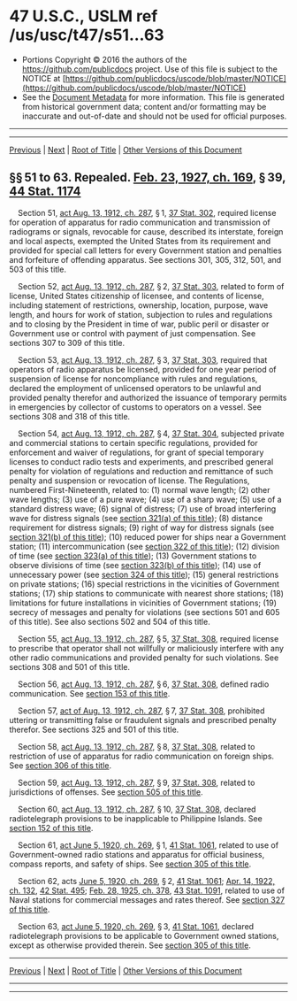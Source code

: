 ---
---

# 47 U.S.C., USLM ref /us/usc/t47/s51...63

* Portions Copyright © 2016 the authors of the https://github.com/publicdocs project.
  Use of this file is subject to the NOTICE at [https://github.com/publicdocs/uscode/blob/master/NOTICE](https://github.com/publicdocs/uscode/blob/master/NOTICE)
* See the [Document Metadata](././../../../..//README.md) for more information.
  This file is generated from historical government data; content and/or formatting may be inaccurate and out-of-date and should not be used for official purposes.

----------
----------

[Previous](./../../../..//us/usc/t47/ch3/m__us_usc_t47_ch3.md) | [Next](./../../../..//us/usc/t47/ch4/m__us_usc_t47_ch4.md) | [Root of Title](./../../../../) | [Other Versions of this Document](https://publicdocs.github.io/go/links?ns=uslm&ref=%2Fus%2Fusc%2Ft47%2Fs51...63)

## §§ 51 to 63. Repealed. [Feb. 23, 1927, ch. 169][/us/act/1927-02-23/ch169], § 39, [44 Stat. 1174][/us/stat/44/1174]

    Section 51, [act Aug. 13, 1912, ch. 287][/us/act/1912-08-13/ch287], § 1, [37 Stat. 302][/us/stat/37/302], required license for operation of apparatus for radio communication and transmission of radiograms or signals, revocable for cause, described its interstate, foreign and local aspects, exempted the United States from its requirement and provided for special call letters for every Government station and penalties and forfeiture of offending apparatus. See sections 301, 305, 312, 501, and 503 of this title.

    Section 52, [act Aug. 13, 1912, ch. 287][/us/act/1912-08-13/ch287], § 2, [37 Stat. 303][/us/stat/37/303], related to form of license, United States citizenship of licensee, and contents of license, including statement of restrictions, ownership, location, purpose, wave length, and hours for work of station, subjection to rules and regulations and to closing by the President in time of war, public peril or disaster or Government use or control with payment of just compensation. See sections 307 to 309 of this title.

    Section 53, [act Aug. 13, 1912, ch. 287][/us/act/1912-08-13/ch287], § 3, [37 Stat. 303][/us/stat/37/303], required that operators of radio apparatus be licensed, provided for one year period of suspension of license for noncompliance with rules and regulations, declared the employment of unlicensed operators to be unlawful and provided penalty therefor and authorized the issuance of temporary permits in emergencies by collector of customs to operators on a vessel. See sections 308 and 318 of this title.

    Section 54, [act Aug. 13, 1912, ch. 287][/us/act/1912-08-13/ch287], § 4, [37 Stat. 304][/us/stat/37/304], subjected private and commercial stations to certain specific regulations, provided for enforcement and waiver of regulations, for grant of special temporary licenses to conduct radio tests and experiments, and prescribed general penalty for violation of regulations and reduction and remittance of such penalty and suspension or revocation of license. The Regulations, numbered First-Nineteenth, related to: (1) normal wave length; (2) other wave lengths; (3) use of a pure wave; (4) use of a sharp wave; (5) use of a standard distress wave; (6) signal of distress; (7) use of broad interfering wave for distress signals (see [section 321(a) of this title][/us/usc/t47/s321/a]); (8) distance requirement for distress signals; (9) right of way for distress signals (see [section 321(b) of this title][/us/usc/t47/s321/b]); (10) reduced power for ships near a Government station; (11) intercommunication (see [section 322 of this title][/us/usc/t47/s322]); (12) division of time (see [section 323(a) of this title][/us/usc/t47/s323/a]); (13) Government stations to observe divisions of time (see [section 323(b) of this title][/us/usc/t47/s323/b]); (14) use of unnecessary power (see [section 324 of this title][/us/usc/t47/s324]); (15) general restrictions on private stations; (16) special restrictions in the vicinities of Government stations; (17) ship stations to communicate with nearest shore stations; (18) limitations for future installations in vicinities of Government stations; (19) secrecy of messages and penalty for violations (see sections 501 and 605 of this title). See also sections 502 and 504 of this title.

    Section 55, [act Aug. 13, 1912, ch. 287][/us/act/1912-08-13/ch287], § 5, [37 Stat. 308][/us/stat/37/308], required license to prescribe that operator shall not willfully or maliciously interfere with any other radio communications and provided penalty for such violations. See sections 308 and 501 of this title.

    Section 56, [act Aug. 13, 1912, ch. 287][/us/act/1912-08-13/ch287], § 6, [37 Stat. 308][/us/stat/37/308], defined radio communication. See [section 153 of this title][/us/usc/t47/s153].

    Section 57, [act of Aug. 13, 1912, ch. 287][/us/act/1912-08-13/ch287], § 7, [37 Stat. 308][/us/stat/37/308], prohibited uttering or transmitting false or fraudulent signals and prescribed penalty therefor. See sections 325 and 501 of this title.

    Section 58, [act Aug. 13, 1912, ch. 287][/us/act/1912-08-13/ch287], § 8, [37 Stat. 308][/us/stat/37/308], related to restriction of use of apparatus for radio communication on foreign ships. See [section 306 of this title][/us/usc/t47/s306].

    Section 59, [act Aug. 13, 1912, ch. 287][/us/act/1912-08-13/ch287], § 9, [37 Stat. 308][/us/stat/37/308], related to jurisdictions of offenses. See [section 505 of this title][/us/usc/t47/s505].

    Section 60, [act Aug. 13, 1912, ch. 287][/us/act/1912-08-13/ch287], § 10, [37 Stat. 308][/us/stat/37/308], declared radiotelegraph provisions to be inapplicable to Philippine Islands. See [section 152 of this title][/us/usc/t47/s152].

    Section 61, [act June 5, 1920, ch. 269][/us/act/1920-06-05/ch269], § 1, [41 Stat. 1061][/us/stat/41/1061], related to use of Government-owned radio stations and apparatus for official business, compass reports, and safety of ships. See [section 305 of this title][/us/usc/t47/s305].

    Section 62, acts [June 5, 1920, ch. 269][/us/act/1920-06-05/ch269], § 2, [41 Stat. 1061][/us/stat/41/1061]; [Apr. 14, 1922, ch. 132][/us/act/1922-04-14/ch132], [42 Stat. 495][/us/stat/42/495]; [Feb. 28, 1925, ch. 378][/us/act/1925-02-28/ch378], [43 Stat. 1091][/us/stat/43/1091], related to use of Naval stations for commercial messages and rates thereof. See [section 327 of this title][/us/usc/t47/s327].

    Section 63, [act June 5, 1920, ch. 269][/us/act/1920-06-05/ch269], § 3, [41 Stat. 1061][/us/stat/41/1061], declared radiotelegraph provisions to be applicable to Government owned stations, except as otherwise provided therein. See [section 305 of this title][/us/usc/t47/s305].

----------

[Previous](./../../../..//us/usc/t47/ch3/m__us_usc_t47_ch3.md) | [Next](./../../../..//us/usc/t47/ch4/m__us_usc_t47_ch4.md) | [Root of Title](./../../../../) | [Other Versions of this Document](https://publicdocs.github.io/go/links?ns=uslm&ref=%2Fus%2Fusc%2Ft47%2Fs51...63)

----------
----------

[/us/act/1927-02-23/ch169]: https://publicdocs.github.io/go/links?ns=uslm&ref=%2Fus%2Fact%2F1927-02-23%2Fch169
[/us/stat/44/1174]: https://publicdocs.github.io/go/links?ns=uslm&ref=%2Fus%2Fstat%2F44%2F1174
[/us/act/1912-08-13/ch287]: https://publicdocs.github.io/go/links?ns=uslm&ref=%2Fus%2Fact%2F1912-08-13%2Fch287
[/us/stat/37/302]: https://publicdocs.github.io/go/links?ns=uslm&ref=%2Fus%2Fstat%2F37%2F302
[/us/act/1912-08-13/ch287]: https://publicdocs.github.io/go/links?ns=uslm&ref=%2Fus%2Fact%2F1912-08-13%2Fch287
[/us/stat/37/303]: https://publicdocs.github.io/go/links?ns=uslm&ref=%2Fus%2Fstat%2F37%2F303
[/us/act/1912-08-13/ch287]: https://publicdocs.github.io/go/links?ns=uslm&ref=%2Fus%2Fact%2F1912-08-13%2Fch287
[/us/stat/37/303]: https://publicdocs.github.io/go/links?ns=uslm&ref=%2Fus%2Fstat%2F37%2F303
[/us/act/1912-08-13/ch287]: https://publicdocs.github.io/go/links?ns=uslm&ref=%2Fus%2Fact%2F1912-08-13%2Fch287
[/us/stat/37/304]: https://publicdocs.github.io/go/links?ns=uslm&ref=%2Fus%2Fstat%2F37%2F304
[/us/usc/t47/s321/a]: https://publicdocs.github.io/go/links?ns=uslm&ref=%2Fus%2Fusc%2Ft47%2Fs321%2Fa
[/us/usc/t47/s321/b]: https://publicdocs.github.io/go/links?ns=uslm&ref=%2Fus%2Fusc%2Ft47%2Fs321%2Fb
[/us/usc/t47/s322]: https://publicdocs.github.io/go/links?ns=uslm&ref=%2Fus%2Fusc%2Ft47%2Fs322
[/us/usc/t47/s323/a]: https://publicdocs.github.io/go/links?ns=uslm&ref=%2Fus%2Fusc%2Ft47%2Fs323%2Fa
[/us/usc/t47/s323/b]: https://publicdocs.github.io/go/links?ns=uslm&ref=%2Fus%2Fusc%2Ft47%2Fs323%2Fb
[/us/usc/t47/s324]: https://publicdocs.github.io/go/links?ns=uslm&ref=%2Fus%2Fusc%2Ft47%2Fs324
[/us/act/1912-08-13/ch287]: https://publicdocs.github.io/go/links?ns=uslm&ref=%2Fus%2Fact%2F1912-08-13%2Fch287
[/us/stat/37/308]: https://publicdocs.github.io/go/links?ns=uslm&ref=%2Fus%2Fstat%2F37%2F308
[/us/act/1912-08-13/ch287]: https://publicdocs.github.io/go/links?ns=uslm&ref=%2Fus%2Fact%2F1912-08-13%2Fch287
[/us/stat/37/308]: https://publicdocs.github.io/go/links?ns=uslm&ref=%2Fus%2Fstat%2F37%2F308
[/us/usc/t47/s153]: https://publicdocs.github.io/go/links?ns=uslm&ref=%2Fus%2Fusc%2Ft47%2Fs153
[/us/act/1912-08-13/ch287]: https://publicdocs.github.io/go/links?ns=uslm&ref=%2Fus%2Fact%2F1912-08-13%2Fch287
[/us/stat/37/308]: https://publicdocs.github.io/go/links?ns=uslm&ref=%2Fus%2Fstat%2F37%2F308
[/us/act/1912-08-13/ch287]: https://publicdocs.github.io/go/links?ns=uslm&ref=%2Fus%2Fact%2F1912-08-13%2Fch287
[/us/stat/37/308]: https://publicdocs.github.io/go/links?ns=uslm&ref=%2Fus%2Fstat%2F37%2F308
[/us/usc/t47/s306]: https://publicdocs.github.io/go/links?ns=uslm&ref=%2Fus%2Fusc%2Ft47%2Fs306
[/us/act/1912-08-13/ch287]: https://publicdocs.github.io/go/links?ns=uslm&ref=%2Fus%2Fact%2F1912-08-13%2Fch287
[/us/stat/37/308]: https://publicdocs.github.io/go/links?ns=uslm&ref=%2Fus%2Fstat%2F37%2F308
[/us/usc/t47/s505]: https://publicdocs.github.io/go/links?ns=uslm&ref=%2Fus%2Fusc%2Ft47%2Fs505
[/us/act/1912-08-13/ch287]: https://publicdocs.github.io/go/links?ns=uslm&ref=%2Fus%2Fact%2F1912-08-13%2Fch287
[/us/stat/37/308]: https://publicdocs.github.io/go/links?ns=uslm&ref=%2Fus%2Fstat%2F37%2F308
[/us/usc/t47/s152]: https://publicdocs.github.io/go/links?ns=uslm&ref=%2Fus%2Fusc%2Ft47%2Fs152
[/us/act/1920-06-05/ch269]: https://publicdocs.github.io/go/links?ns=uslm&ref=%2Fus%2Fact%2F1920-06-05%2Fch269
[/us/stat/41/1061]: https://publicdocs.github.io/go/links?ns=uslm&ref=%2Fus%2Fstat%2F41%2F1061
[/us/usc/t47/s305]: https://publicdocs.github.io/go/links?ns=uslm&ref=%2Fus%2Fusc%2Ft47%2Fs305
[/us/act/1920-06-05/ch269]: https://publicdocs.github.io/go/links?ns=uslm&ref=%2Fus%2Fact%2F1920-06-05%2Fch269
[/us/stat/41/1061]: https://publicdocs.github.io/go/links?ns=uslm&ref=%2Fus%2Fstat%2F41%2F1061
[/us/act/1922-04-14/ch132]: https://publicdocs.github.io/go/links?ns=uslm&ref=%2Fus%2Fact%2F1922-04-14%2Fch132
[/us/stat/42/495]: https://publicdocs.github.io/go/links?ns=uslm&ref=%2Fus%2Fstat%2F42%2F495
[/us/act/1925-02-28/ch378]: https://publicdocs.github.io/go/links?ns=uslm&ref=%2Fus%2Fact%2F1925-02-28%2Fch378
[/us/stat/43/1091]: https://publicdocs.github.io/go/links?ns=uslm&ref=%2Fus%2Fstat%2F43%2F1091
[/us/usc/t47/s327]: https://publicdocs.github.io/go/links?ns=uslm&ref=%2Fus%2Fusc%2Ft47%2Fs327
[/us/act/1920-06-05/ch269]: https://publicdocs.github.io/go/links?ns=uslm&ref=%2Fus%2Fact%2F1920-06-05%2Fch269
[/us/stat/41/1061]: https://publicdocs.github.io/go/links?ns=uslm&ref=%2Fus%2Fstat%2F41%2F1061
[/us/usc/t47/s305]: https://publicdocs.github.io/go/links?ns=uslm&ref=%2Fus%2Fusc%2Ft47%2Fs305


